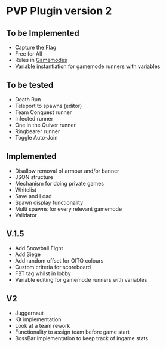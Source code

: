 PVP Plugin version 2
===========
## To be Implemented
* Capture the Flag
* Free for All
* Rules in [Gamemodes](src/main/java/com/mcmiddleearth/pvpplugin/statics/Gamemodes.java)
* Variable instantiation for gamemode runners with variables

## To be tested
* Death Run
* Teleport to spawns (editor)
* Team Conquest runner
* Infected runner
* One in the Quiver runner
* Ringbearer runner
* Toggle Auto-Join

## Implemented
* Disallow removal of armour and/or banner
* JSON structure
* Mechanism for doing private games
* Whitelist
* Save and Load
* Spawn display functionality
* Multi spawns for every relevant gamemode
* Validator

## V.1.5
* Add Snowball Fight
* Add Siege
* Add random offset for OITQ colours
* Custom criteria for scoreboard
* FBT tag whilst in lobby
* Variable editing for gamemode runners with variables

## V2
* Juggernaut
* Kit implementation
* Look at a team rework
* Functionality to assign team before game start
* BossBar implementation to keep track of ingame stats